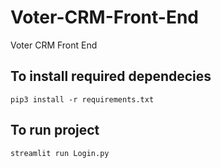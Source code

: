 # Voter-CRM-Front-End
Voter CRM Front End

## To install required dependecies

`pip3 install -r requirements.txt`


## To run project
`streamlit run Login.py`
